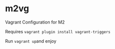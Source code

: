 # m2vg
Vagrant Configuration for M2

Requires ```vagrant plugin install vagrant-triggers```

Run ```vagrant up```and enjoy
